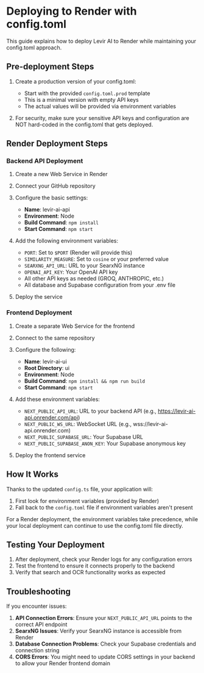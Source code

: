 # Deploying to Render with config.toml

This guide explains how to deploy Levir AI to Render while maintaining your config.toml approach.

## Pre-deployment Steps

1. Create a production version of your config.toml:
   - Start with the provided `config.toml.prod` template
   - This is a minimal version with empty API keys
   - The actual values will be provided via environment variables

2. For security, make sure your sensitive API keys and configuration are NOT hard-coded in the config.toml that gets deployed.

## Render Deployment Steps

### Backend API Deployment

1. Create a new Web Service in Render
2. Connect your GitHub repository
3. Configure the basic settings:
   - **Name**: levir-ai-api
   - **Environment**: Node
   - **Build Command**: `npm install`
   - **Start Command**: `npm start`

4. Add the following environment variables:
   - `PORT`: Set to `$PORT` (Render will provide this)
   - `SIMILARITY_MEASURE`: Set to `cosine` or your preferred value
   - `SEARXNG_API_URL`: URL to your SearxNG instance
   - `OPENAI_API_KEY`: Your OpenAI API key
   - All other API keys as needed (GROQ, ANTHROPIC, etc.)
   - All database and Supabase configuration from your .env file

5. Deploy the service

### Frontend Deployment

1. Create a separate Web Service for the frontend
2. Connect to the same repository
3. Configure the following:
   - **Name**: levir-ai-ui
   - **Root Directory**: ui
   - **Environment**: Node
   - **Build Command**: `npm install && npm run build`
   - **Start Command**: `npm start`

4. Add these environment variables:
   - `NEXT_PUBLIC_API_URL`: URL to your backend API (e.g., https://levir-ai-api.onrender.com/api)
   - `NEXT_PUBLIC_WS_URL`: WebSocket URL (e.g., wss://levir-ai-api.onrender.com)
   - `NEXT_PUBLIC_SUPABASE_URL`: Your Supabase URL
   - `NEXT_PUBLIC_SUPABASE_ANON_KEY`: Your Supabase anonymous key

5. Deploy the frontend service

## How It Works

Thanks to the updated `config.ts` file, your application will:

1. First look for environment variables (provided by Render)
2. Fall back to the `config.toml` file if environment variables aren't present

For a Render deployment, the environment variables take precedence, while your local deployment can continue to use the config.toml file directly.

## Testing Your Deployment

1. After deployment, check your Render logs for any configuration errors
2. Test the frontend to ensure it connects properly to the backend
3. Verify that search and OCR functionality works as expected

## Troubleshooting

If you encounter issues:

1. **API Connection Errors**: Ensure your `NEXT_PUBLIC_API_URL` points to the correct API endpoint
2. **SearxNG Issues**: Verify your SearxNG instance is accessible from Render
3. **Database Connection Problems**: Check your Supabase credentials and connection string
4. **CORS Errors**: You might need to update CORS settings in your backend to allow your Render frontend domain 